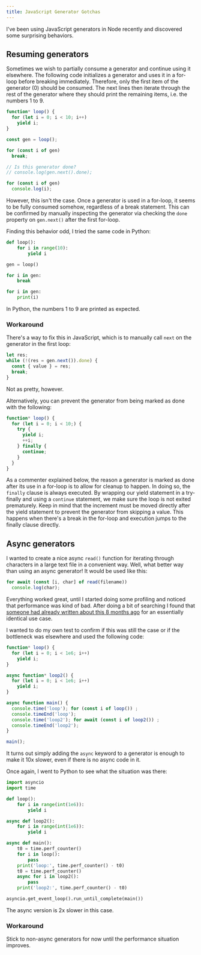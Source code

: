 ```yaml
---
title: JavaScript Generator Gotchas
---
```


I've been using JavaScript generators in Node recently and discovered some
surprising behaviors.

Resuming generators
-------------------

Sometimes we wish to partially consume a generator and continue using it
elsewhere. The following code initializes a generator and uses it in a for-loop
before breaking immediately. Therefore, only the first item of the generator
(0) should be consumed. The next lines then iterate through the rest of the
generator where they should print the remaining items, i.e. the numbers 1 to 9.

```javascript
function* loop() {
  for (let i = 0; i < 10; i++)
    yield i;
}

const gen = loop();

for (const i of gen)
  break;

// Is this generator done?
// console.log(gen.next().done);

for (const i of gen)
  console.log(i);
```

However, this isn't the case. Once a generator is used in a for-loop, it seems
to be fully consumed somehow, regardless of a break statement. This can be
confirmed by manually inspecting the generator via checking the `done` property
on `gen.next()` after the first for-loop.

Finding this behavior odd, I tried the same code in Python:

```python
def loop():
    for i in range(10):
        yield i

gen = loop()

for i in gen:
    break

for i in gen:
    print(i)
```

In Python, the numbers 1 to 9 are printed as expected.

### Workaround

There's a way to fix this in JavaScript, which is to manually call `next` on
the generator in the first loop:

```javascript
let res;
while (!(res = gen.next()).done) {
  const { value } = res;
  break;
}
```

Not as pretty, however.

Alternatively, you can prevent the generator from being marked as done with the
following:

```javascript
function* loop() {
  for (let i = 0; i < 10;) {
    try {
      yield i;
      ++i;
    } finally {
      continue;
    }
  }
}
```

As a commenter explained below, the reason a generator is marked as done after
its use in a for-loop is to allow for cleanup to happen. In doing so, the
`finally` clause is always executed. By wrapping our yield statement in a
try-finally and using a `continue` statement, we make sure the loop is not
exited prematurely. Keep in mind that the increment must be moved directly
after the yield statement to prevent the generator from skipping a value. This
happens when there's a break in the for-loop and execution jumps to the finally
clause directly.

Async generators
----------------

I wanted to create a nice async `read()` function for iterating through
characters in a large text file in a convenient way. Well, what better way than
using an async generator! It would be used like this:

```javascript
for await (const [i, char] of read(filename))
  console.log(char);
```

Everything worked great, until I started doing some profiling and noticed that
performance was kind of bad. After doing a bit of searching I found that
[someone had already written about this 8 months
ago](https://medium.com/netscape/async-iterators-these-promises-are-killing-my-performance-4767df03d85b)
for an essentially identical use case.

I wanted to do my own test to confirm if this was still the case or if the
bottleneck was elsewhere and used the following code:

```javascript
function* loop() {
  for (let i = 0; i < 1e6; i++)
    yield i;
}

async function* loop2() {
  for (let i = 0; i < 1e6; i++)
    yield i;
}

async function main() {
  console.time('loop'); for (const i of loop()) ;
  console.timeEnd('loop');
  console.time('loop2'); for await (const i of loop2()) ;
  console.timeEnd('loop2');
}

main();
```

It turns out simply adding the `async` keyword to a generator is enough to make
it 10x slower, even if there is no async code in it.

Once again, I went to Python to see what the situation was there:

```python
import asyncio
import time

def loop():
    for i in range(int(1e6)):
        yield i

async def loop2():
    for i in range(int(1e6)):
        yield i

async def main():
    t0 = time.perf_counter()
    for i in loop():
        pass
    print('loop:', time.perf_counter() - t0)
    t0 = time.perf_counter()
    async for i in loop2():
        pass
    print('loop2:', time.perf_counter() - t0)

asyncio.get_event_loop().run_until_complete(main())
```

The async version is 2x slower in this case.

### Workaround

Stick to non-async generators for now until the performance situation improves.
